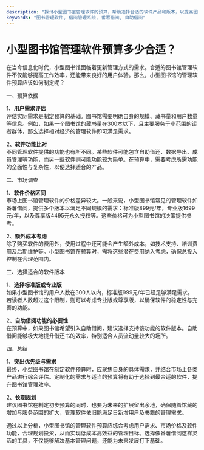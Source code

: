 ```yaml
---
description: "探讨小型图书馆管理软件的预算，帮助选择合适的软件产品和版本，以提高图书馆的管理效率。"
keywords: "图书管理软件, 借阅管理系统, 番薯借阅, 自助借阅"
---
```

# 小型图书馆管理软件预算多少合适？

在当今信息化时代，小型图书馆面临着更新管理方式的需求。合适的图书馆管理软件不仅能够提高工作效率，还能带来良好的用户体验。那么，小型图书馆的管理软件预算应该如何制定呢？

一、预算依据

1、**用户需求评估**  
评估实际需求是制定预算的基础。图书馆需要明确自身的规模、藏书量和用户数量等信息。例如，如果一个图书馆的藏书量在300本以下，且主要服务于小范围的读者群体，那么选择相对经济的管理软件即可满足需求。

2、**软件功能比对**  
不同管理软件提供的功能也有所不同。某些软件可能包含自助借还、数据导出、成员管理等功能，而另一些软件则可能功能较为简单。在预算中，需要考虑所需功能的全面性与复杂性，以便选择适合的产品。

二、市场调查

1、**软件价格区间**  
市场上图书馆管理软件的价格差异较大。一般来说，小型图书馆常见的管理软件如番薯借阅，提供多个版本以满足不同规模的需求：标准版899元/年，专业版1699元/年，以及尊享版4495元永久授权等。这些价格可为小型图书馆的决策提供参考。

2、**额外成本考虑**  
除了购买软件的费用外，使用过程中还可能会产生额外成本，如技术支持、培训费用及后期维护等。小型图书馆在预算时，需将这些潜在费用纳入考虑，确保总投入控制在合理范围内。

三、选择适合的软件版本

1、**选择标准版或专业版**  
如果小型图书馆的用户人数在300人以内，标准版999元/年已经足够满足需求。若读者人数超过这个限制，则可以考虑专业版或尊享版，以确保软件的稳定性与完善的功能。

2、**自助借阅功能的必要性**  
在预算中，如果图书馆希望引入自助借阅，建议选择支持该功能的软件版本。自助借阅能够极大地提升借还书的效率，特别适合人员流动量较大的场所。

四、总结

1、**突出优先级与需求**  
最终，小型图书馆在制定软件预算时，应聚焦自身的具体需求，并结合市场上各类产品进行综合评估。定制化的需求与适当的预算将有助于选择到最合适的软件，提升图书馆管理效率。

2、**长期规划**  
建议图书馆在制定初步预算的同时，也要为未来的扩展留出余地，确保随着馆藏的增加与服务范围的扩大，管理软件依旧能满足日新增用户及书籍的管理需求。

通过以上分析，小型图书馆的管理软件预算应综合考虑用户需求、市场价格及软件功能，合理规划投资，从而实现低成本高效益的管理目标。选择像番薯借阅这样灵活的工具，不仅能够解决基本管理问题，还能为未来发展打下基础。
